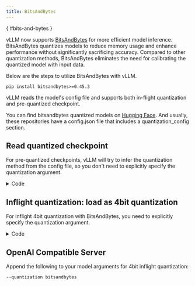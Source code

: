 ```yaml
---
title: BitsAndBytes
---
```

[](){ #bits-and-bytes }

vLLM now supports [BitsAndBytes](https://github.com/TimDettmers/bitsandbytes) for more efficient model inference.
BitsAndBytes quantizes models to reduce memory usage and enhance performance without significantly sacrificing accuracy.
Compared to other quantization methods, BitsAndBytes eliminates the need for calibrating the quantized model with input data.

Below are the steps to utilize BitsAndBytes with vLLM.

```console
pip install bitsandbytes>=0.45.3
```

vLLM reads the model's config file and supports both in-flight quantization and pre-quantized checkpoint.

You can find bitsandbytes quantized models on [Hugging Face](https://huggingface.co/models?search=bitsandbytes).
And usually, these repositories have a config.json file that includes a quantization_config section.

## Read quantized checkpoint

For pre-quantized checkpoints, vLLM will try to infer the quantization method from the config file, so you don't need to explicitly specify the quantization argument.

<details>
<summary>Code</summary>

```python
from vllm import LLM
import torch
# unsloth/tinyllama-bnb-4bit is a pre-quantized checkpoint.
model_id = "unsloth/tinyllama-bnb-4bit"
llm = LLM(
    model=model_id,
    dtype=torch.bfloat16,
    trust_remote_code=True
)
```

</details>

## Inflight quantization: load as 4bit quantization

For inflight 4bit quantization with BitsAndBytes, you need to explicitly specify the quantization argument.

<details>
<summary>Code</summary>

```python
from vllm import LLM
import torch
model_id = "huggyllama/llama-7b"
llm = LLM(
    model=model_id,
    dtype=torch.bfloat16,
    trust_remote_code=True,
    quantization="bitsandbytes"
)
```

</details>

## OpenAI Compatible Server

Append the following to your model arguments for 4bit inflight quantization:

```console
--quantization bitsandbytes
```

